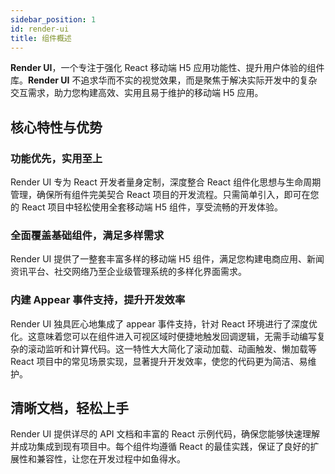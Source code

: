 ```yaml
---
sidebar_position: 1
id: render-ui
title: 组件概述
---
```


**Render UI**，一个专注于强化 React 移动端 H5 应用功能性、提升用户体验的组件库。**Render UI** 不追求华而不实的视觉效果，而是聚焦于解决实际开发中的复杂交互需求，助力您构建高效、实用且易于维护的移动端 H5 应用。

## 核心特性与优势

### 功能优先，实用至上

Render UI 专为 React 开发者量身定制，深度整合 React 组件化思想与生命周期管理，确保所有组件完美契合 React 项目的开发流程。只需简单引入，即可在您的 React 项目中轻松使用全套移动端 H5 组件，享受流畅的开发体验。

### 全面覆盖基础组件，满足多样需求

Render UI 提供了一整套丰富多样的移动端 H5 组件，满足您构建电商应用、新闻资讯平台、社交网络乃至企业级管理系统的多样化界面需求。

### 内建 Appear 事件支持，提升开发效率

Render UI 独具匠心地集成了 appear 事件支持，针对 React 环境进行了深度优化。这意味着您可以在组件进入可视区域时便捷地触发回调逻辑，无需手动编写复杂的滚动监听和计算代码。这一特性大大简化了滚动加载、动画触发、懒加载等 React 项目中的常见场景实现，显著提升开发效率，使您的代码更为简洁、易维护。

## 清晰文档，轻松上手

Render UI 提供详尽的 API 文档和丰富的 React 示例代码，确保您能够快速理解并成功集成到现有项目中。每个组件均遵循 React 的最佳实践，保证了良好的扩展性和兼容性，让您在开发过程中如鱼得水。
